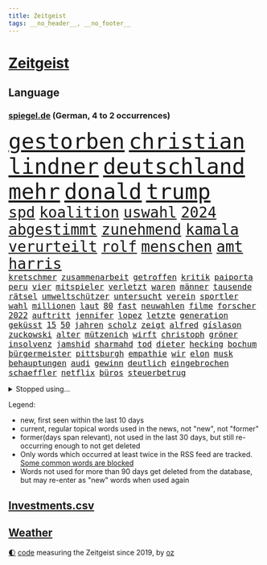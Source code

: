 ```yaml
---
title: Zeitgeist
tags: __no_header__, __no_footer__
---
```


# [Zeitgeist](https://oliz.io/zeitgeist/)

## Language

<h3><a href="https://www.spiegel.de" target="_blank">spiegel.de</a> (German, 4 to 2 occurrences)</h3>
<p style="font-family:monospace">
<span style="font-size:32pt"><a href="news_links.html#gestorben" class="current">gestorben</a></span>
<span style="font-size:32pt"><a href="news_links.html#christian" class="current">christian</a></span>
<span style="font-size:32pt"><a href="news_links.html#lindner" class="current">lindner</a></span>
<span style="font-size:32pt"><a href="news_links.html#deutschland" class="current">deutschland</a></span>
<span style="font-size:32pt"><a href="news_links.html#mehr" class="current">mehr</a></span>
<span style="font-size:32pt"><a href="news_links.html#donald" class="current">donald</a></span>
<span style="font-size:32pt"><a href="news_links.html#trump" class="current">trump</a></span>
<br>
<span style="font-size:22pt"><a href="news_links.html#spd" class="current">spd</a></span>
<span style="font-size:22pt"><a href="news_links.html#koalition" class="current">koalition</a></span>
<span style="font-size:22pt"><a href="news_links.html#uswahl" class="current">uswahl</a></span>
<span style="font-size:22pt"><a href="news_links.html#2024" class="current">2024</a></span>
<span style="font-size:22pt"><a href="news_links.html#abgestimmt" class="new">abgestimmt</a></span>
<span style="font-size:22pt"><a href="news_links.html#zunehmend" class="current">zunehmend</a></span>
<span style="font-size:22pt"><a href="news_links.html#kamala" class="current">kamala</a></span>
<span style="font-size:22pt"><a href="news_links.html#verurteilt" class="current">verurteilt</a></span>
<span style="font-size:22pt"><a href="news_links.html#rolf" class="current">rolf</a></span>
<span style="font-size:22pt"><a href="news_links.html#menschen" class="current">menschen</a></span>
<span style="font-size:22pt"><a href="news_links.html#amt" class="current">amt</a></span>
<span style="font-size:22pt"><a href="news_links.html#harris" class="current">harris</a></span>
<br>
<span style="font-size:12pt"><a href="news_links.html#kretschmer" class="current">kretschmer</a></span>
<span style="font-size:12pt"><a href="news_links.html#zusammenarbeit" class="current">zusammenarbeit</a></span>
<span style="font-size:12pt"><a href="news_links.html#getroffen" class="current">getroffen</a></span>
<span style="font-size:12pt"><a href="news_links.html#kritik" class="current">kritik</a></span>
<span style="font-size:12pt"><a href="news_links.html#paiporta" class="new">paiporta</a></span>
<span style="font-size:12pt"><a href="news_links.html#peru" class="current">peru</a></span>
<span style="font-size:12pt"><a href="news_links.html#vier" class="current">vier</a></span>
<span style="font-size:12pt"><a href="news_links.html#mitspieler" class="current">mitspieler</a></span>
<span style="font-size:12pt"><a href="news_links.html#verletzt" class="current">verletzt</a></span>
<span style="font-size:12pt"><a href="news_links.html#waren" class="current">waren</a></span>
<span style="font-size:12pt"><a href="news_links.html#männer" class="current">männer</a></span>
<span style="font-size:12pt"><a href="news_links.html#tausende" class="current">tausende</a></span>
<span style="font-size:12pt"><a href="news_links.html#rätsel" class="current">rätsel</a></span>
<span style="font-size:12pt"><a href="news_links.html#umweltschützer" class="current">umweltschützer</a></span>
<span style="font-size:12pt"><a href="news_links.html#untersucht" class="current">untersucht</a></span>
<span style="font-size:12pt"><a href="news_links.html#verein" class="current">verein</a></span>
<span style="font-size:12pt"><a href="news_links.html#sportler" class="current">sportler</a></span>
<span style="font-size:12pt"><a href="news_links.html#wahl" class="current">wahl</a></span>
<span style="font-size:12pt"><a href="news_links.html#millionen" class="current">millionen</a></span>
<span style="font-size:12pt"><a href="news_links.html#laut" class="current">laut</a></span>
<span style="font-size:12pt"><a href="news_links.html#80" class="current">80</a></span>
<span style="font-size:12pt"><a href="news_links.html#fast" class="current">fast</a></span>
<span style="font-size:12pt"><a href="news_links.html#neuwahlen" class="current">neuwahlen</a></span>
<span style="font-size:12pt"><a href="news_links.html#filme" class="current">filme</a></span>
<span style="font-size:12pt"><a href="news_links.html#forscher" class="current">forscher</a></span>
<span style="font-size:12pt"><a href="news_links.html#2022" class="current">2022</a></span>
<span style="font-size:12pt"><a href="news_links.html#auftritt" class="current">auftritt</a></span>
<span style="font-size:12pt"><a href="news_links.html#jennifer" class="current">jennifer</a></span>
<span style="font-size:12pt"><a href="news_links.html#lopez" class="new">lopez</a></span>
<span style="font-size:12pt"><a href="news_links.html#letzte" class="current">letzte</a></span>
<span style="font-size:12pt"><a href="news_links.html#generation" class="current">generation</a></span>
<span style="font-size:12pt"><a href="news_links.html#geküsst" class="current">geküsst</a></span>
<span style="font-size:12pt"><a href="news_links.html#15" class="current">15</a></span>
<span style="font-size:12pt"><a href="news_links.html#50" class="current">50</a></span>
<span style="font-size:12pt"><a href="news_links.html#jahren" class="current">jahren</a></span>
<span style="font-size:12pt"><a href="news_links.html#scholz" class="current">scholz</a></span>
<span style="font-size:12pt"><a href="news_links.html#zeigt" class="current">zeigt</a></span>
<span style="font-size:12pt"><a href="news_links.html#alfred" class="new">alfred</a></span>
<span style="font-size:12pt"><a href="news_links.html#gíslason" class="current">gíslason</a></span>
<span style="font-size:12pt"><a href="news_links.html#zuckowski" class="new">zuckowski</a></span>
<span style="font-size:12pt"><a href="news_links.html#alter" class="current">alter</a></span>
<span style="font-size:12pt"><a href="news_links.html#mützenich" class="current">mützenich</a></span>
<span style="font-size:12pt"><a href="news_links.html#wirft" class="current">wirft</a></span>
<span style="font-size:12pt"><a href="news_links.html#christoph" class="current">christoph</a></span>
<span style="font-size:12pt"><a href="news_links.html#gröner" class="new">gröner</a></span>
<span style="font-size:12pt"><a href="news_links.html#insolvenz" class="current">insolvenz</a></span>
<span style="font-size:12pt"><a href="news_links.html#jamshid" class="new">jamshid</a></span>
<span style="font-size:12pt"><a href="news_links.html#sharmahd" class="new">sharmahd</a></span>
<span style="font-size:12pt"><a href="news_links.html#tod" class="current">tod</a></span>
<span style="font-size:12pt"><a href="news_links.html#dieter" class="current">dieter</a></span>
<span style="font-size:12pt"><a href="news_links.html#hecking" class="current">hecking</a></span>
<span style="font-size:12pt"><a href="news_links.html#bochum" class="current">bochum</a></span>
<span style="font-size:12pt"><a href="news_links.html#bürgermeister" class="current">bürgermeister</a></span>
<span style="font-size:12pt"><a href="news_links.html#pittsburgh" class="new">pittsburgh</a></span>
<span style="font-size:12pt"><a href="news_links.html#empathie" class="current">empathie</a></span>
<span style="font-size:12pt"><a href="news_links.html#wir" class="current">wir</a></span>
<span style="font-size:12pt"><a href="news_links.html#elon" class="current">elon</a></span>
<span style="font-size:12pt"><a href="news_links.html#musk" class="current">musk</a></span>
<span style="font-size:12pt"><a href="news_links.html#behauptungen" class="current">behauptungen</a></span>
<span style="font-size:12pt"><a href="news_links.html#audi" class="current">audi</a></span>
<span style="font-size:12pt"><a href="news_links.html#gewinn" class="current">gewinn</a></span>
<span style="font-size:12pt"><a href="news_links.html#deutlich" class="current">deutlich</a></span>
<span style="font-size:12pt"><a href="news_links.html#eingebrochen" class="current">eingebrochen</a></span>
<span style="font-size:12pt"><a href="news_links.html#schaeffler" class="new">schaeffler</a></span>
<span style="font-size:12pt"><a href="news_links.html#netflix" class="current">netflix</a></span>
<span style="font-size:12pt"><a href="news_links.html#büros" class="current">büros</a></span>
<span style="font-size:12pt"><a href="news_links.html#steuerbetrug" class="current">steuerbetrug</a></span>
</p>
<details>
<summary>Stopped using...</summary>
<p class="former" style="font-size:12pt">
gäste(1475) wichtigste(1475) tobt(1474) also(1473) prüfung(1473) taten(1473) weitgehend(1473) and(1472) aufgerufen(1472) entschädigung(1472) erneute(1472) flüge(1472) guter(1472) coronakrise(1471) steigende(1471) ausfallen(1470) erlassen(1470) großteil(1470) kohle(1470) private(1470) rheinlandpfalz(1470) mailand(1469) stattfinden(1469) strand(1469) erzielt(1468) höher(1468) lehrer(1468) rand(1468) unmut(1468) wirkte(1468) golf(1467) hintergrund(1467) schien(1467) verhindert(1467) arsenal(1466) bauen(1466) eingereicht(1466) gerettet(1466) äußerungen(1466) 33(1465) dritte(1465) gegangen(1465) livestream(1465) manuel(1465) maßnahme(1465) reduziert(1465) runde(1465) still(1465) 2021(1464) außer(1464) debatten(1464) hertha(1464) 32(1463) abgehört(1463) premiere(1463) beginnen(1462) bezahlt(1462) einzug(1462) hölle(1462) illegalen(1462) rollen(1462) glücklich(1461) tausenden(1461) torhüter(1461) verkaufen(1461) entsetzen(1460) trennung(1460) längere(1459) treten(1459) belgien(1458) distanz(1458) sports(1458) triumph(1458) auftrag(1457) großbritanniens(1457) see(1457) störung(1457) bestimmten(1455) nah(1455) enge(1454) mieten(1454) norwegen(1454) vorgaben(1454) gestürzt(1453) tiefen(1453) olympische(1452) schießen(1449) öffentliche(1449) umgeht(1448) landet(1446) wem(1444) favorit(1443) münster(1443) stürzen(1437) informiert(1436) schock(1436) wachsen(1436) zeigten(1436) profis(1434) einkommen(1432) verdoppelt(1421) schadensersatz(1406) hitler(1401) wetterdienst(1379) niederländer(1367) strecken(1304) übrig(1286) zerstörte(1213) kilogramm(1194) verurteilung(1184) befürwortet(1164) jahrzehnt(1157) realität(1148) king(1144) hoffenheim(1142) gehälter(1135) gesetzentwurf(1124) straftaten(1116) schulden(1111) ruhestand(1105) hendrik(1091) ampelparteien(1084) akw(1059) kiews(1056) ärztin(1048) einziger(1043) ring(1007) flughäfen(982) versagen(972) gestärkt(965) terror(961) gelöst(956) unmittelbar(951) messerattacke(932) spart(928) königsklasse(925) großmutter(912) unterliegt(894) unterlag(893) weltverband(885) suchte(882) sinne(877) galten(862) geste(842) stören(832) wissenschaft(830) zuhause(823) notruf(811) raten(802) aufmerksam(797) begrenzen(793) talkshow(778) eingreifen(777) entstehen(771) feierten(769) auseinander(768) vaters(759) fliegt(754) angreifen(753) sauber(747) aktivist(734) rückstand(734) pakete(733) carter(731) herrschen(731) uskonzern(710) staates(703) jüdische(696) singt(696) airbus(690) anscheinend(690) auflaufen(680) familiennewsletter(680) muster(679) hinnehmen(676) traut(667) dritter(666) day(658) aggressiv(657) nannte(657) kongo(656) perspektive(652) zwingt(643) geldgeber(640) initiative(640) verdächtigt(638) 2007(610) 51(609) statistischen(586) fließen(584) geschehen(582) handelte(582) denkmal(578) genaue(576) betrunkener(567) gründung(567) radsport(566) arten(563) fußballverband(557) drama(556) italiener(553) durchgesetzt(552) gemälde(552) getrieben(541) usamerikanische(540) katrin(535) schief(526) seltsame(522) landtagswahlen(521) mohammed(507) einbestellt(505) wirtschaftlich(505) website(502) errichtet(489) fußballem(480) selben(480) weisen(476) flieger(473) goldene(463) eauto(461) mutmaßliches(460) stockt(459) palästinensische(457) wmtitel(450) häfen(449) juristin(444) netanyahus(441) torwart(441) wegovy(441) prägen(429) mary(428) anzeige(426) flüsse(422) knie(422) alaska(421) momente(420) verfolgung(419) 42(418) bein(418) rekonstruktion(418) american(417) leinwand(417) wohnviertel(416) umgehend(414) roter(413) trinken(413) 24jährige(412) gewechselt(410) heutigen(410) vorzugehen(409) harald(408) weitet(404) rotes(401) update(397) 76(396) gearbeitet(393) berüchtigte(392) isst(392) verliebt(391) sanitäter(388) ständige(387) entertainment(386) emily(385) horst(385) zusammengestoßen(381) veröffentlichung(379) 85(378) bahnsteig(378) vierjährige(378) bulls(376) kritischen(374) asylverfahren(370) wiedervereinigung(366) angegangen(365) betonte(363) terrororganisation(362) angeschlagen(359) 1990(357) flugverkehr(355) nouripour(354) omid(354) mentale(350) schlaf(348) dokument(347) finanzministerium(345) kulturszene(343) friedlich(339) signalisiert(338) südchinesisches(337) kanzlerkandidat(335) habecks(331) vollständige(331) geschenkt(330) ließe(325) bundestagswahl(323) demnächst(319) junis(319) beklagen(318) golden(317) taugt(316) oscarpreisträgerin(313) indischen(312) zurückgekehrt(312) erinnerung(307) hits(304) unwahrscheinlich(304) billie(302) ostdeutsche(302) bahnen(301) aktivistinnen(299) catherine(299) inspirieren(299) to(298) grande(297) übernommen(295) spdabgeordnete(294) bunker(290) abermals(288) rutscht(287) ordentlich(285) taipeh(284) badenwürttembergischen(278) minus(276) schritten(276) spannend(276) zählte(273) sony(271) boykottiert(270) 2006(268) haag(268) anwesend(266) girls(264) nachholbedarf(264) ausgang(262) anmelden(261) vergewaltigungen(261) gefühle(258) stellvertreter(255) populisten(251) präsidentschaftskandidat(250) hing(249) solches(249) fahndet(248) australier(247) klettern(242) glimpflich(239) realistische(237) regionalzug(237) pferde(235) verlorene(235) ewigkeit(234) north(233) maximilian(232) sitze(232) urteilte(232) agenda(231) spitzen(231) bildschirm(230) datenschützer(229) potter(229) stewart(229) 1982(227) erhältlich(227) sabine(227) rheinmetall(226) dominiert(224) restaurant(224) usvizepräsidentin(224) operationen(222) philosophie(221) berühmtes(220) scheidung(220) durchhalten(219) langweilig(216) westdeutschland(215) dürfe(214) unschuld(214) tvduell(213) flugabwehrsysteme(212) taxis(212) douglas(211) halbzeit(211) pogačar(211) tadej(211) kriegsführung(210) geringer(209) laufende(209) schmerzensgeld(209) bundesstaaten(208) sabrina(208) ersatz(207) kümmerte(206) matchwinner(206) vorsitzender(206) space(205) afdabgeordneter(204) ausbremsen(204) grundlegende(204) leo(204) dominierte(203) hetzt(203) royals(201) messen(199) titanic(199) arbeitszeiten(198) augenhöhe(198) faktencheck(198) getreten(198) elektrische(196) gartenkolumne(196) therapie(196) wurm(196) chronik(195) objekt(195) bombardierte(194) milliardäre(194) drosten(193) rüstungskonzern(193) denkbar(192) ioc(192) bürgerkrieg(191) techniken(191) 44(189) blue(188) fahrrad(188) heimatland(188) vorfahren(188) zivilgesellschaft(188) netzwerke(187) prägt(187) instanz(184) hunderttausenden(181) neugebauer(181) wahlheimat(181) ablauf(180) angelegte(180) diplomatischen(180) sticht(180) dschihadisten(179) zelte(179) boston(178) gucken(178) spioniert(178) bruno(177) bruch(174) chrupalla(173) krah(173) nachspiel(173) tino(173) verlaufen(173) jessica(172) nehammer(172) caitlin(171) gekippt(171) orthodoxe(171) parteispitze(171) steinzeit(171) strafstoß(171) weltgrößten(171) polarisierung(170) laufender(169) övp(169) abgeschaltet(168) angeschlagenen(168) rechtsstreit(168) eurozone(167) jubelten(167) begrenzten(166) champagner(166) systematisch(166) capri(165) kürzer(164) beantworten(163) dänische(163) indiana(163) wahlrecht(163) verleumdung(162) reiz(160) schwamm(160) spitzenkandidatin(160) 21jährige(159) anreise(159) blutigen(159) enkel(159) kadyrow(158) ramsan(158) 46(157) beachtliche(157) hervorgebracht(157) problematisch(157) raumschiff(157) brötchen(155) europäisches(155) unbekanntes(155) südamerika(154) taktik(154) ultrarechte(154) weltberühmte(154) geist(152) vergnügen(151) france(150) propalästinensischer(150) überschwemmte(150) blunt(149) juan(148) mitstreiter(148) psychischer(148) schuldspruch(148) schulhof(147) vorgeschichte(147) safe(146) jeweils(145) kleinstadt(145) stehe(145) entwirft(144) kfrage(144) wählte(144) exmanager(142) pochen(142) münchens(140) streitthema(139) wahlplakat(139) apotheken(138) neunzigerjahre(138) führer(137) texaner(137) laufbahn(136) ältesten(136) mali(134) suchten(134) sportart(133) spreche(133) halyna(132) hutchins(132) royal(132) ausgebuht(131) ceos(131) motivierte(131) verwüstet(131) nervös(130) are(129) athlet(129) brown(129) heimgesucht(128) schenker(128) wussten(128) milliardenschäden(127) durchschnittlich(126) ohr(126) ägyptischen(126) /(125) datenanalyse(125) 106(124) hakenkreuz(124) rückblick(123) undenkbar(123) parteizentrale(121) hagelte(120) mitleid(120) spuckt(120) auswärtsspiel(118) coco(118) dingen(118) schulweg(118) üblichen(117) badischen(116) grüner(116) knieverletzung(115) kümmern(115) mob(115) tiefpunkt(115) ursprünglich(115) bände(114) fachkräften(114) performance(114) situationen(114) unterlagen(114) städtetrip(113) tödliches(113) wärmewende(113) einfachere(112) eustrafzölle(112) fußballtransfers(112) kalt(112) rechtspopulistische(112) verbundenheit(112) versichert(111) windböe(111) zaun(111) bundesamts(110) geklappt(110) sang(110) usmilitär(110) ariana(109) anhalten(108) d(108) saubere(108) hauptverdächtiger(107) gerichtet(106) praktisch(106) zehnkämpfer(106) 30jährige(105) hamaskommandeur(105) quadrat(105) k(104) lebten(104) verfassungswidrig(104) fasst(103) funktionen(103) gegenzug(103) hisbollahmiliz(103) matthäus(103) vordergrund(103) direktmandat(102) galaxie(102) geltenden(102) medikament(102) tirol(102) fördergeldaffäre(101) gefürchtet(101) kirmes(101) oberfläche(101) tvdebatte(101) weltpremiere(101) fitnessstudio(100) just(100) wahrscheinlicher(100) blutige(99) zivilbevölkerung(99) flughafens(98) küren(98) treffe(98) gelaunt(97) masoud(97) pezeshkian(97) stünden(97) wanderung(97) exnationalspieler(96) eingebüßt(95) engere(95) erzeugen(95) reste(95) ungewöhnliches(95) viereinhalb(95) turnen(94) üppigen(94) chronologie(93) coldplay(93) demiral(93) erledigt(93) massen(93) merih(93) out(93) reisenden(93) wolfsgruß(93) dänen(92) gesundes(92) kohlekraftwerk(92) verbrennungen(92) zweijähriger(92) atlantik(91) datenschützern(91) eigentliche(91) erpressung(91) gauland(91) gelbes(91) gewütet(91) katzen(91) probe(91) sicherheitsmitarbeiter(91) merkt(90) niedrigere(90) weltmeisterin(90) akt(89) außenposten(89) bertelsmann(89) fiasko(89) geheuer(89) großauftrag(89) magazins(89) relevanz(89) steuert(89) zusammenhängen(89) überfiel(89) 49jährige(87) außenpolitiker(87) bahnübergang(87) rust(87) verbrennern(87) zwölfjährige(87) america(86) abnehmspritzen(85) auffallend(85) handgelenk(85) höchstleistungen(85) moderat(85) spurlos(85) tatwaffe(85) alltagsrassismus(84) führungswechsel(84) legitim(84) ablaufen(83) ahmed(83) beigesetzt(83) luftschläge(83) deckeln(82) ermordete(82) gleichgültigkeit(82) sportgerichtshof(82) usküste(82) fanliebling(81) goldmedaille(81) tätig(81) unbeschrankten(81) abgenommen(80) elkw(80) freundschaften(80) moreno(80) ron(80) verglich(80) 1971(79) aussichtslos(79) durststrecke(79) gastronomen(79) gemäßigt(79) sortiert(79) tvbilder(79) werksleiter(79) archäologin(78) bandkollege(78) halbzeitshow(78) hügel(78) identifikation(78) interpretiert(78) kanzlerkandidatin(78) kochinstitut(78) 140(77) 340(77) covorsitzenden(77) gesprächs(77) hingelegt(77) sextherapeutin(77) sprachrohr(77) söldnertums(77) westheimer(77) auslöst(76) einstigen(76) zukommen(76) berufsalltag(75) pflegen(75) rechnungshofs(75) vorfahr(75) body(74) metin(74) tatmotiv(74) vorstellt(74) junior(73) neuköllns(73) pakistans(73) schau(73) statistisches(73) verfassungsgerichtshof(73) autobombe(72) beispiellos(72) drohnenattacke(72) emailadresse(72) jahresgehalt(72) namhafte(72) scharfzüngige(72) spendengelder(72) trübt(72) reformierte(71) sozialistische(71) thesen(71) zuneigung(71) zwiespalt(71) bundesgericht(70) erleiden(70) geschwächt(70) racing(70) debütalbum(69) reinhold(69) uspräsidentin(69) annulliert(68) autokraten(68) bodyshaming(68) eigenschaften(68) gepflogenheiten(68) präsidentschaftskandidatin(68) rechner(68) träumte(68) usautor(68) vorstände(68) abfuhr(67) akzente(67) austragungsort(67) brandanschläge(67) kindergruppe(67) schwinden(67) status(67) aktionäre(66) gelohnt(66) marianne(66) monatelangen(66) olympiasieg(66) wettkämpfe(66) computerbrille(65) eskalationsstufe(65) wetters(65) besteigen(64) spiegeldatenanalyse(64) vollzieht(64) hisbollahziele(63) klischees(63) lautet(63) neffe(63) wegweisende(63) frontmann(62) gegenschlägen(62) seattle(62) abstürzen(61) charts(61) gelber(61) geschockt(61) kinofilm(61) kulturhistorische(61) läden(61) selbstständig(61) wahlbetrug(61) anstrengung(60) doof(60) militärpräsenz(60) palästinensischer(60) querdenker(60) schlammlawinen(60) sexistisch(60) trümmerfeld(60) usamerikanern(60) weltrekorde(60) anführers(59) beschmieren(59) dhl(59) halbzeitpause(59) hussein(59) versenkt(59) verursachen(59) ermöglicht(58) israelirankonflikt(58) palliativpflege(58) schwarzenegger(58) taiwanstraße(58) außereheliche(57) szenario(57) vizepräsidentschaftskandidaten(57) wurf(57) zeitungsbericht(57) bränden(56) hergestellt(56) uboot(56) außerirdische(55) charisma(55) connecticut(55) dreikampf(55) geübt(55) hisbollahführer(55) nüsse(55) unangenehmen(55) begibt(54) borg(54) flüchtet(54) folterstaat(54) fotograf(54) norddeutschen(54) ozempic(54) sahen(54) abbau(53) bilderbücher(53) gange(53) kokainfunde(53) risse(53) römisches(53) strafverfolgung(53) bäder(52) cbs(52) eindeutige(52) erstattet(52) fußballweltverband(52) gewaltwelle(52) heißesten(52) schiitische(52) drohten(51) fassade(51) fifapräsident(51) gianni(51) harren(51) infantino(51) ramelow(51) uspräsidentschaftswahlkampf(51) vergewaltigungsvorwürfen(51) verstand(51) werbespot(51) zugespielt(51) bekanntgegeben(50) export(50) geruchssinn(50) graffiti(50) profiteure(50) romantik(50) cdufraktion(49) entziehen(49) fernsteuern(49) institutionen(49) scheidenden(49) verrückter(49) 89(48) ausgibt(48) eumitgliedstaaten(48) irreguläre(48) komitees(48) rate(48) rose(48) finanzwelt(47) globaler(47) rauchwolken(47) scarboroughriff(47) simples(47) wohngeld(47) ziviler(47) 47000(46) selbstbewussten(46) vertriebenen(46) anschlags(45) coronapolitik(45) finanzexperten(45) ngos(45) expartner(44) gewisse(44) kraftwerk(44) ungewissen(44) verunstaltet(44) bundestagswahlkampf(43) medikamenten(43) neuheiten(43) softwareupdate(43) apfelbaum(42) aufgewertet(42) notstand(42) spieltag(42) zweites(42) 30000(41) erreger(41) fahrerinnen(41) hastig(41) himmelskörpers(41) kairo(41) nbalegende(41) repressionen(41) ubahn(41) weltberühmten(41) anhaltend(40) berry(40) carolin(40) katastrophen(40) krankenkasse(40) landwirtschaftsminister(40) palermo(40) player(40) evg(39) geht’s(39) hailie(39) inneren(39) wiesn(39) zurücknehmen(39) doping(38) jannik(38) podcasts(38) sinner(38) tempolimit(38) ulreich(38) wäsche(38) agrarminister(37) dopingsperre(37) ersann(37) hinschaut(37) lenkt(37) nelly(37) neustadt(37) stammtischparolen(37) vušković(37) dfbkader(36) fpöchef(36) pferderennen(36) hamann(35) nationalratswahl(35) quadrats(35) verunglückten(35) bisweilen(34) kollabiert(34) ukrainenews(34) befugnisse(33) begleichen(33) eberl(33) finder(33) kabel(33) missgeschick(33) solinger(33) abgeschnitten(32) carearbeit(32) cas(32) gunst(32) leidtragende(32) militäreinsatz(32) möbel(32) sox(32) vorstands(32) floh(31) gescheiterten(31) macklemore(31) auslandsreise(30) beerdigung(30) diplomatie(30) garagentor(30) schwachstelle(30) storm(30) vorstellbar(30) werksschließungen(30) elversberg(29) koalieren(29) logisch(29) nasser(29) schlüssel(29) uss(29) wiederholung(29) zweistellig(29) andrzej(28) brandattacke(28) duda(28) ehrenamt(28) erotische(28) essverhalten(28) goldmedaillen(28) kontern(28) alleine(27) brantner(27) exprofis(27) geliebten(27) manchem(27) parlamentarische(27) priester(27) radius(27) wesentlich(27) antisemitisch(26) euagrarpolitik(26) hanau(26) infiziert(26) konzertkarten(26) sozialpädagogin(26) xsperre(26) zielt(26) anton(25) asyldebatte(25) ausschalten(25) border(25) hofreiter(25) karina(25) übergibt(25) barnier(24) dauerten(24) geboten(24) horrenden(24) mobiltelefon(24) pc(24) philippinische(24) schwerverbrecher(24) tauchten(24) autoherstellers(23) cern(23) ea(23) laurent(23) na(23) picasso(23) tatorts(23) übergossen(23) aston(22) coronazeit(22) hinkt(22) klimawandelleugner(22) kräftemessen(22) musikvideo(22) pelztiere(22) rockstar(22) ufer(22) vorführung(22) zusammenpasst(22) ökologische(22) carolabrücke(21) ehre(21) richters(21) voigt(21) vorbeifahren(21) österreichwahl(21) aggressor(20) brennbarer(20) dsv(20) schaltete(20) sensationelle(20) stürze(20) erholung(19) erich(19) fußballwm(19) genitalverstümmelung(19) investment(19) janis(19) joplin(19) kriselt(19) radiosender(19) reale(19) briefwahl(18) direktorin(18) euweit(18) offenheit(18) silke(18) bomber(17) feuergefahr(17) kommandeure(17) marketing(17) minderheit(17) 41jähriger(16) abzuwehren(16) befrieden(16) beschleunigte(16) chipfabriken(16) kolonie(16) militärgericht(16) rauchfrei(16) unogeneralversammlung(16) wohngebäude(16) dokumentierte(15) testweise(15) anzulocken(14) christliche(14) durchquert(14) geliebt(14) strafbefehl(14) 43jährige(13) beweismittel(13) chialo(13) denke(13) gegensätze(13) gerede(13) volksfest(13) volkswagens(13) country(12) ehrgeiz(12) erzbischof(12) kopfgeld(12) plaudert(12) söhne(12) tanzt(12) tauchboot(12) crumbach(11) detonationen(11) feuerwehreinsatz(11) hisbollahchef(11) pornografie(11) sportdirektor(11) stellungen(11) zeitgeist(11)
</p>
</details>
<p>Legend:
<ul>
<li><span class="new">new</span>, first seen within the last 10 days</li>
<li><span class="current">current</span>, regular topical words used in the news, not "new", not "former"</li>
<li><span class="former">former(days span relevant)</span>, not used in the last 30 days, but still re-occurring enough to not get deleted</li>
<li>Only words which occurred at least twice in the RSS feed are tracked. <a href="language/filters.py">Some common words are blocked</a></li>
<li>Words not used for more than 90 days get deleted from the database, but may re-enter as "new" words when used again</li>
</ul>
</p>

## [Investments](investments.html)[.csv](investments.csv)

## [Weather](weather.html)

<footer>
<a href="javascript:toggleTheme()" class="nav">🌓</a>
<a href="https://github.com/ooz/zeitgeist">code</a> measuring the Zeitgeist since 2019, by <a href="https://oliz.io">oz</a>
</footer>
